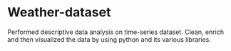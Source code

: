 # Weather-dataset

Performed descriptive data analysis on time-series dataset. Clean, enrich and then visualized the data by using python and its various libraries.
